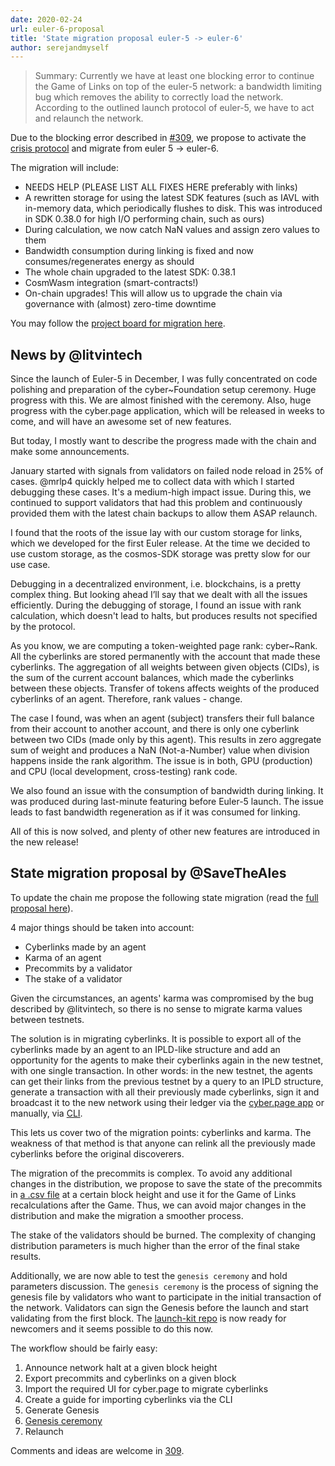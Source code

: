 ```yaml
---
date: 2020-02-24
url: euler-6-proposal
title: 'State migration proposal euler-5 -> euler-6'
author: serejandmyself
---
```


> Summary: Currently we have at least one blocking error to continue the Game of Links on top of the euler-5 network: a bandwidth limiting bug which removes the ability to correctly load the network. According to the outlined launch protocol of euler-5, we have to act and relaunch the network.

Due to the blocking error described in [#309](https://github.com/cybercongress/congress/issues/309), we propose to activate the [crisis protocol](https://github.com/cybercongress/congress/blob/master/site/content/post/game-of-links.md#crisis-protocol) and migrate from euler 5 -> euler-6.

The migration will include:
- NEEDS HELP (PLEASE LIST ALL FIXES HERE preferably with links)
- A rewritten storage for using the latest SDK features (such as IAVL with in-memory data, which periodically flushes to disk. This was introduced in SDK 0.38.0 for high I/O performing chain, such as ours)
- During calculation, we now catch NaN values and assign zero values to them
- Bandwidth consumption during linking is fixed and now consumes/regenerates energy as should
- The whole chain upgraded to the latest SDK: 0.38.1
- CosmWasm integration (smart-contracts!)
- On-chain upgrades! This will allow us to upgrade the chain via governance with (almost) zero-time downtime

You may follow the [project board for migration here](https://github.com/cybercongress/cyberd/projects/6).

## News by @litvintech
Since the launch of Euler-5 in December, I was fully concentrated on code polishing and preparation of the cyber~Foundation setup ceremony. Huge progress with this. We are almost finished with the ceremony. Also, huge progress with the cyber.page application, which will be released in weeks to come, and will have an awesome set of new features.

But today, I mostly want to describe the progress made with the chain and make some announcements.

January started with signals from validators on failed node reload in 25% of cases. @mrlp4 quickly helped me to collect data with which I started debugging these cases. It's a medium-high impact issue. During this, we continued to support validators that had this problem and continuously provided them with the latest chain backups to allow them ASAP relaunch.

I found that the roots of the issue lay with our custom storage for links, which we developed for the first Euler release. At the time we decided to use custom storage, as the cosmos-SDK storage was pretty slow for our use case.

Debugging in a decentralized environment, i.e. blockchains, is a pretty complex thing. But looking ahead I’ll say that we dealt with all the issues efficiently. During the debugging of storage, I found an issue with rank calculation, which doesn't lead to halts, but produces results not specified by the protocol.

As you know, we are computing a token-weighted page rank: cyber~Rank. All the cyberlinks are stored permanently with the account that made these cyberlinks. The aggregation of all weights between given objects (CIDs), is the sum of the current account balances, which made the cyberlinks between these objects. Transfer of tokens affects weights of the produced cyberlinks of an agent. Therefore, rank values - change.

The case I found, was when an agent (subject) transfers their full balance from their account to another account, and there is only one cyberlink between two CIDs (made only by this agent). This results in zero aggregate sum of weight and produces a NaN (Not-a-Number) value when division happens inside the rank algorithm. The issue is in both, GPU (production) and CPU (local development, cross-testing) rank code.

We also found an issue with the consumption of bandwidth during linking. It was produced during last-minute featuring before Euler-5 launch. The issue leads to fast bandwidth regeneration as if it was consumed for linking.

All of this is now solved, and plenty of other new features are introduced in the new release!

## State migration proposal by @SaveTheAles
To update the chain me propose the following state migration (read the [full proposal here](https://github.com/cybercongress/launch-kit/blob/0.1.0/migrations/e-6%20migration_proposal.md)).

4 major things should be taken into account:
- Cyberlinks made by an agent
- Karma of an agent
- Precommits by a validator
- The stake of a validator

Given the circumstances, an agents' karma was compromised by the bug described by @litvintech, so there is no sense to migrate karma values between testnets.

The solution is in migrating cyberlinks. It is possible to export all of the cyberlinks made by an agent to an IPLD-like structure and add an opportunity for the agents to make their cyberlinks again in the new testnet, with one single transaction. In other words: in the new testnet, the agents can get their links from the previous testnet by a query to an IPLD structure, generate a transaction with all their previously made cyberlinks, sign it and broadcast it to the new network using their ledger via the [cyber.page app](https://cyber.page/pocket) or manually, via [CLI](https://cybercongress.ai/docs/cyberd/ultimate-commands-guide/).

This lets us cover two of the migration points: cyberlinks and karma. The weakness of that method is that anyone can relink all the previously made cyberlinks before the original discoverers.

The migration of the precommits is complex. To avoid any additional changes in the distribution, we propose to save the state of the precommits in [a .csv file](https://github.com/cybercongress/launch-kit/tree/0.1.0/game_rewards_calculations) at a certain block height and use it for the Game of Links recalculations after the Game. Thus, we can avoid major changes in the distribution and make the migration a smoother process.

The stake of the validators should be burned. The complexity of changing distribution parameters is much higher than the error of the final stake results.

Additionally, we are now able to test the `genesis ceremony` and hold parameters discussion. The `genesis ceremony`  is the process of signing the genesis file by validators who want to participate in the initial transaction of the network. Validators can sign the Genesis before the launch and start validating from the first block. The [launch-kit repo](https://github.com/cybercongress/launch-kit) is now ready for newcomers and it seems possible to do this now.

The workflow should be fairly easy:
1. Announce network halt at a given block height
2. Export precommits and cyberlinks on a given block
3. Import the required UI for cyber.page to migrate cyberlinks
4. Create a guide for importing cyberlinks via the CLI 
4. Generate Genesis
5. [Genesis ceremony](https://github.com/cybercongress/launch-kit/blob/0.1.0/gen_txs/README.md)
6. Relaunch

Comments and ideas are welcome in [309](https://github.com/cybercongress/congress/issues/309).
